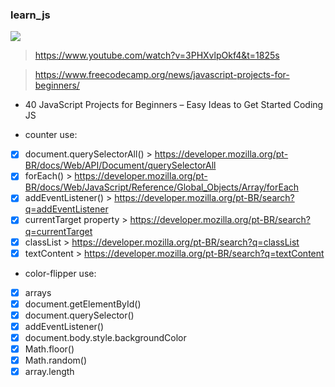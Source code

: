 ### learn_js

<img src="https://img.shields.io/static/v1?label=js&message=Linguagem&color=blue&style=for-the-badge&logo=JavaScript"/>

>https://www.youtube.com/watch?v=3PHXvlpOkf4&t=1825s

>https://www.freecodecamp.org/news/javascript-projects-for-beginners/

- 40 JavaScript Projects for Beginners – Easy Ideas to Get Started Coding JS

- counter
use:

- [X] document.querySelectorAll() > https://developer.mozilla.org/pt-BR/docs/Web/API/Document/querySelectorAll
- [X] forEach() > https://developer.mozilla.org/pt-BR/docs/Web/JavaScript/Reference/Global_Objects/Array/forEach
- [X] addEventListener() > https://developer.mozilla.org/pt-BR/search?q=addEventListener
- [X] currentTarget property > https://developer.mozilla.org/pt-BR/search?q=currentTarget
- [X] classList > https://developer.mozilla.org/pt-BR/search?q=classList
- [X] textContent > https://developer.mozilla.org/pt-BR/search?q=textContent

- color-flipper
use:

- [X] arrays
- [X] document.getElementById()
- [X] document.querySelector()
- [X] addEventListener()
- [X] document.body.style.backgroundColor
- [X] Math.floor()
- [X] Math.random()
- [X] array.length